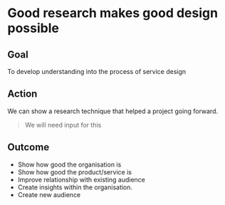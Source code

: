 # Good research makes good design possible

## Goal

To develop understanding into the process of service design

## Action

We can show a research technique that helped a project going forward.

> We will need input for this

## Outcome

* Show how good the organisation is
* Show how good the product/service is
* Improve relationship with existing audience
* Create insights within the organisation.
* Create new audience
